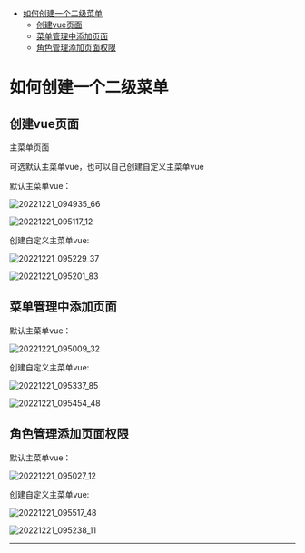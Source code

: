 
<!-- MDTOC maxdepth:6 firsth1:1 numbering:0 flatten:0 bullets:1 updateOnSave:1 -->

- [如何创建一个二级菜单](#如何创建一个二级菜单)   
   - [创建vue页面](#创建vue页面)   
   - [菜单管理中添加页面](#菜单管理中添加页面)   
   - [角色管理添加页面权限](#角色管理添加页面权限)   

<!-- /MDTOC -->
# 如何创建一个二级菜单

## 创建vue页面

主菜单页面

可选默认主菜单vue，也可以自己创建自定义主菜单vue

默认主菜单vue：

![20221221_094935_66](image/20221221_094935_66.png)

![20221221_095117_12](image/20221221_095117_12.png)

创建自定义主菜单vue:

![20221221_095229_37](image/20221221_095229_37.png)


![20221221_095201_83](image/20221221_095201_83.png)


## 菜单管理中添加页面

默认主菜单vue：

![20221221_095009_32](image/20221221_095009_32.png)

创建自定义主菜单vue:

![20221221_095337_85](image/20221221_095337_85.png)

![20221221_095454_48](image/20221221_095454_48.png)

## 角色管理添加页面权限

默认主菜单vue：

![20221221_095027_12](image/20221221_095027_12.png)


创建自定义主菜单vue:

![20221221_095517_48](image/20221221_095517_48.png)

![20221221_095238_11](image/20221221_095238_11.png)

































---
